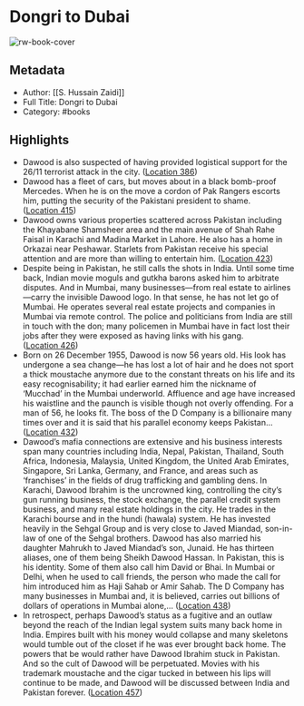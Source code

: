 # Dongri to Dubai

![rw-book-cover](https://m.media-amazon.com/images/I/81k75pvXAnL._SY160.jpg)

## Metadata
- Author: [[S. Hussain Zaidi]]
- Full Title: Dongri to Dubai
- Category: #books

## Highlights
- Dawood is also suspected of having provided logistical support for the 26/11 terrorist attack in the city. ([Location 386](https://readwise.io/to_kindle?action=open&asin=B00MXSAGD8&location=386))
- Dawood has a fleet of cars, but moves about in a black bomb-proof Mercedes. When he is on the move a cordon of Pak Rangers escorts him, putting the security of the Pakistani president to shame. ([Location 415](https://readwise.io/to_kindle?action=open&asin=B00MXSAGD8&location=415))
- Dawood owns various properties scattered across Pakistan including the Khayabane Shamsheer area and the main avenue of Shah Rahe Faisal in Karachi and Madina Market in Lahore. He also has a home in Orkazai near Peshawar. Starlets from Pakistan receive his special attention and are more than willing to entertain him. ([Location 423](https://readwise.io/to_kindle?action=open&asin=B00MXSAGD8&location=423))
- Despite being in Pakistan, he still calls the shots in India. Until some time back, Indian movie moguls and gutkha barons asked him to arbitrate disputes. And in Mumbai, many businesses—from real estate to airlines—carry the invisible Dawood logo. In that sense, he has not let go of Mumbai. He operates several real estate projects and companies in Mumbai via remote control. The police and politicians from India are still in touch with the don; many policemen in Mumbai have in fact lost their jobs after they were exposed as having links with his gang. ([Location 426](https://readwise.io/to_kindle?action=open&asin=B00MXSAGD8&location=426))
- Born on 26 December 1955, Dawood is now 56 years old. His look has undergone a sea change—he has lost a lot of hair and he does not sport a thick moustache anymore due to the constant threats on his life and its easy recognisability; it had earlier earned him the nickname of ‘Mucchad’ in the Mumbai underworld. Affluence and age have increased his waistline and the paunch is visible though not overly offending. For a man of 56, he looks fit. The boss of the D Company is a billionaire many times over and it is said that his parallel economy keeps Pakistan… ([Location 432](https://readwise.io/to_kindle?action=open&asin=B00MXSAGD8&location=432))
- Dawood’s mafia connections are extensive and his business interests span many countries including India, Nepal, Pakistan, Thailand, South Africa, Indonesia, Malaysia, United Kingdom, the United Arab Emirates, Singapore, Sri Lanka, Germany, and France, and areas such as ‘franchises’ in the fields of drug trafficking and gambling dens. In Karachi, Dawood Ibrahim is the uncrowned king, controlling the city’s gun running business, the stock exchange, the parallel credit system business, and many real estate holdings in the city. He trades in the Karachi bourse and in the hundi (hawala) system. He has invested heavily in the Sehgal Group and is very close to Javed Miandad, son-in-law of one of the Sehgal brothers. Dawood has also married his daughter Mahrukh to Javed Miandad’s son, Junaid. He has thirteen aliases, one of them being Sheikh Dawood Hassan. In Pakistan, this is his identity. Some of them also call him David or Bhai. In Mumbai or Delhi, when he used to call friends, the person who made the call for him introduced him as Haji Sahab or Amir Sahab. The D Company has many businesses in Mumbai and, it is believed, carries out billions of dollars of operations in Mumbai alone,… ([Location 438](https://readwise.io/to_kindle?action=open&asin=B00MXSAGD8&location=438))
- In retrospect, perhaps Dawood’s status as a fugitive and an outlaw beyond the reach of the Indian legal system suits many back home in India. Empires built with his money would collapse and many skeletons would tumble out of the closet if he was ever brought back home. The powers that be would rather have Dawood Ibrahim stuck in Pakistan. And so the cult of Dawood will be perpetuated. Movies with his trademark moustache and the cigar tucked in between his lips will continue to be made, and Dawood will be discussed between India and Pakistan forever. ([Location 457](https://readwise.io/to_kindle?action=open&asin=B00MXSAGD8&location=457))
